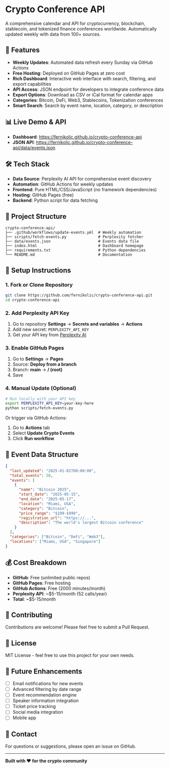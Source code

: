 # Crypto Conference API

A comprehensive calendar and API for cryptocurrency, blockchain, stablecoin, and tokenized finance conferences worldwide. Automatically updated weekly with data from 100+ sources.

## 🚀 Features

- **Weekly Updates**: Automated data refresh every Sunday via GitHub Actions
- **Free Hosting**: Deployed on GitHub Pages at zero cost
- **Rich Dashboard**: Interactive web interface with search, filtering, and export capabilities
- **API Access**: JSON endpoint for developers to integrate conference data
- **Export Options**: Download as CSV or iCal format for calendar apps
- **Categories**: Bitcoin, DeFi, Web3, Stablecoins, Tokenization conferences
- **Smart Search**: Search by event name, location, category, or description

## 📊 Live Demo & API

- **Dashboard**: https://fernikolic.github.io/crypto-conference-api
- **JSON API**: https://fernikolic.github.io/crypto-conference-api/data/events.json

## 🛠️ Tech Stack

- **Data Source**: Perplexity AI API for comprehensive event discovery
- **Automation**: GitHub Actions for weekly updates
- **Frontend**: Pure HTML/CSS/JavaScript (no framework dependencies)
- **Hosting**: GitHub Pages (free)
- **Backend**: Python script for data fetching

## 📁 Project Structure

```
crypto-conference-api/
├── .github/workflows/update-events.yml  # Weekly automation
├── scripts/fetch-events.py              # Perplexity fetcher
├── data/events.json                     # Events data file
├── index.html                           # Dashboard homepage
├── requirements.txt                     # Python dependencies
└── README.md                            # Documentation
```

## 🔧 Setup Instructions

### 1. Fork or Clone Repository

```bash
git clone https://github.com/fernikolic/crypto-conference-api.git
cd crypto-conference-api
```

### 2. Add Perplexity API Key

1. Go to repository **Settings** → **Secrets and variables** → **Actions**
2. Add new secret: `PERPLEXITY_API_KEY`
3. Get your API key from [Perplexity AI](https://www.perplexity.ai)

### 3. Enable GitHub Pages

1. Go to **Settings** → **Pages**
2. Source: **Deploy from a branch**
3. Branch: **main** → **/ (root)**
4. Save

### 4. Manual Update (Optional)

```bash
# Run locally with your API key
export PERPLEXITY_API_KEY=your-key-here
python scripts/fetch-events.py
```

Or trigger via GitHub Actions:
1. Go to **Actions** tab
2. Select **Update Crypto Events**
3. Click **Run workflow**

## 📅 Event Data Structure

```json
{
  "last_updated": "2025-01-01T00:00:00",
  "total_events": 50,
  "events": [
    {
      "name": "Bitcoin 2025",
      "start_date": "2025-05-15",
      "end_date": "2025-05-17",
      "location": "Miami, USA",
      "category": "Bitcoin",
      "price_range": "$199-$999",
      "registration_url": "https://...",
      "description": "The world's largest Bitcoin conference"
    }
  ],
  "categories": ["Bitcoin", "DeFi", "Web3"],
  "locations": ["Miami, USA", "Singapore"]
}
```

## 💰 Cost Breakdown

- **GitHub**: Free (unlimited public repos)
- **GitHub Pages**: Free hosting
- **GitHub Actions**: Free (2000 minutes/month)
- **Perplexity API**: ~$5-15/month (52 calls/year)
- **Total**: ~$5-15/month

## 🤝 Contributing

Contributions are welcome! Please feel free to submit a Pull Request.

## 📄 License

MIT License - feel free to use this project for your own needs.

## 🔮 Future Enhancements

- [ ] Email notifications for new events
- [ ] Advanced filtering by date range
- [ ] Event recommendation engine
- [ ] Speaker information integration
- [ ] Ticket price tracking
- [ ] Social media integration
- [ ] Mobile app

## 📧 Contact

For questions or suggestions, please open an issue on GitHub.

---

**Built with ❤️ for the crypto community**
